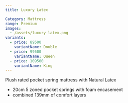 ```yaml
---
title: Luxury Latex

Category: Mattress
range: Premium
images:
  - /assets/luxury latex.png
variants:
  - price: 89500
    variantName: Double
  - price: 99500
    variantName: Queen
  - price: 109500
    variantName: King
---
```

Plush rated pocket spring mattress with Natural Latex
* 20cm 5 zoned pocket springs with foam encasement
* combined 139mm of comfort layers